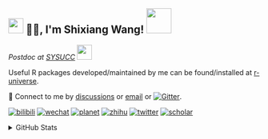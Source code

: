 
<h2><img src="https://emojis.slackmojis.com/emojis/images/1531849430/4246/blob-sunglasses.gif?1531849430" width="30"/> 🙏🏻, I'm Shixiang Wang! <img src="https://media.giphy.com/media/12oufCB0MyZ1Go/giphy.gif" width="50"></h2>

<p><em>Postdoc at <a href="https://sysucc.org.cn/">SYSUCC</a> <img src="https://media.giphy.com/media/WUlplcMpOCEmTGBtBW/giphy.gif" width="30"> 
</em></p>

Useful R packages developed/maintained by me can be found/installed at [r-universe](https://shixiangwang.r-universe.dev/).

💬 Connect to me by
[discussions](https://github.com/ShixiangWang/self-study/discussions) or [email](mailto:w_shixiang@163.com) or [![Gitter](https://badges.gitter.im/ShixiangWang/community.svg)](https://gitter.im/ShixiangWang/community?utm_source=badge&utm_medium=badge&utm_campaign=pr-badge). 

[![bilibili](https://img.shields.io/badge/王诗翔-B站-yellow)](https://space.bilibili.com/11553374) [![wechat](https://img.shields.io/badge/王诗翔-微信公众号-important)](https://shixiangwang.github.io/home/logo/qrcode.jpg) [![planet](https://img.shields.io/badge/王诗翔-知识星球-blueviolet)](https://t.zsxq.com/rBqbIei)  [![zhihu](https://img.shields.io/badge/王诗翔-知乎-blue)](https://www.zhihu.com/people/shixiangwang) [![twitter](https://img.shields.io/badge/WangShxiang-twitter-ff69b4)](https://twitter.com/WangShxiang) [![scholar](https://img.shields.io/badge/ShixiangWang-Scholar-00ffff)](https://scholar.google.com/citations?user=FvNp0NkAAAAJ) 

<details>
 
<summary>GitHub Stats</summary>


<!--START_SECTION:waka-->
**🐱 My GitHub Data** 

> 🏆 1,146 Contributions in the Year 2022
 > 
> 📦 3.9 MB Used in GitHub's Storage 
 > 
> 🚫 Not Opted to Hire
 > 
> 📜 77 Public Repositories 
 > 
> 🔑 17 Private Repositories  
 > 
**I'm an Early 🐤** 

```text
🌞 Morning    355 commits    ███░░░░░░░░░░░░░░░░░░░░░░   14.76% 
🌆 Daytime    926 commits    █████████░░░░░░░░░░░░░░░░   38.5% 
🌃 Evening    951 commits    ██████████░░░░░░░░░░░░░░░   39.54% 
🌙 Night      173 commits    █░░░░░░░░░░░░░░░░░░░░░░░░   7.19%

```
📅 **I'm Most Productive on Friday** 

```text
Monday       368 commits    ███░░░░░░░░░░░░░░░░░░░░░░   15.3% 
Tuesday      402 commits    ████░░░░░░░░░░░░░░░░░░░░░   16.72% 
Wednesday    389 commits    ████░░░░░░░░░░░░░░░░░░░░░   16.17% 
Thursday     360 commits    ███░░░░░░░░░░░░░░░░░░░░░░   14.97% 
Friday       422 commits    ████░░░░░░░░░░░░░░░░░░░░░   17.55% 
Saturday     198 commits    ██░░░░░░░░░░░░░░░░░░░░░░░   8.23% 
Sunday       266 commits    ██░░░░░░░░░░░░░░░░░░░░░░░   11.06%

```


**I Mostly Code in R** 

```text
R                        51 repos            ██████████████░░░░░░░░░░░   57.3% 
HTML                     10 repos            ██░░░░░░░░░░░░░░░░░░░░░░░   11.24% 
Shell                    5 repos             █░░░░░░░░░░░░░░░░░░░░░░░░   5.62% 
Go                       5 repos             █░░░░░░░░░░░░░░░░░░░░░░░░   5.62% 
JavaScript               5 repos             █░░░░░░░░░░░░░░░░░░░░░░░░   5.62%

```



 Last Updated on 20/07/2022 00:39:47 UTC
<!--END_SECTION:waka-->

> These Readme stats are generated using github action [awesome-readme-stats](https://github.com/anmol098/waka-readme-stats)

-----

**NOTE: Top languages does not indicate my skill level or anything like that. It is just a metric of which languages have been hosted by me on GitHub based on the usage across repositories.**

</details>
